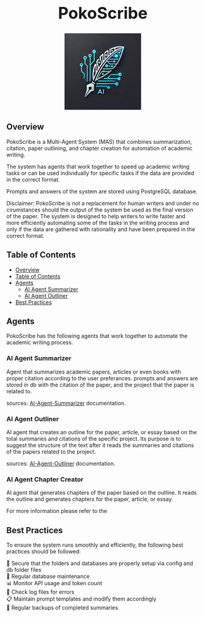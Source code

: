 <h1 align="center" style="font-size: 3em;">PokoScribe</h1>

<p align="center">
  <img src="images/logo.webp" alt="PokoScribe Logo" width="200">
</p>

## Overview

PokoScribe is a Multi-Agent System (MAS) that combines summarization, citation, paper outlining, and chapter creation for automation of academic writing.

The system has agents that work together to speed up academic writing tasks or can be used individually for specific tasks if the data are provided in the correct format.

Prompts and answers of the system are stored using PostgreSQL database.

Disclaimer: PokoScribe is not a replacement for human writers and under no cirumstances should the output of the system be used as the final version of the paper. The system is designed to help writers to write faster and more efficiently automating some of the tasks in the writing process and only if the data are gathered with rationality and have been prepared in the correct format.


## Table of Contents

- [Overview](#overview)
- [Table of Contents](#table-of-contents)
- [Agents](#agents)
  - [AI Agent Summarizer](#ai-agent-summarizer)
  - [AI Agent Outliner](#ai-agent-outliner)
- [Best Practices](#best-practices)


## Agents

PokoScribe has the following agents that work together to automate the academic writing process.

### AI Agent Summarizer

Agent that summarizes academic papers, articles or even books with proper citation according to the user preferances. prompts and answers are stored in db with the citation of the paper, and the project that the paper is related to.

sources: [AI-Agent-Summarizer](docs/AI-Agent-Summarizer.md) documentation.

### AI Agent Outliner

AI agent that creates an outline for the paper, article, or essay based on the total summaries and citations of the specific project. Its purpose is to suggest the structure of the text after it reads the summaries and citations of the papers related to the project.

sources: [AI-Agent-Outliner](docs/AI-Agent-Outliner.md) documentation.

### AI Agent Chapter Creator

AI agent that generates chapters of the paper based on the outline. It reads the outline and generates chapters for the paper, article, or essay.

For more information please refer to the

## Best Practices

To ensure the system runs smoothly and efficiently, the following best practices should be followed:

📄 Secure that the folders and databases are properly setup via config and db folder files <br>
🔄 Regular database maintenance <br>
📊 Monitor API usage and token count <br>
📝 Check log files for errors <br>
📋 Maintain prompt templates and modify them accordingly <br>
💾 Regular backups of completed summaries <br>


